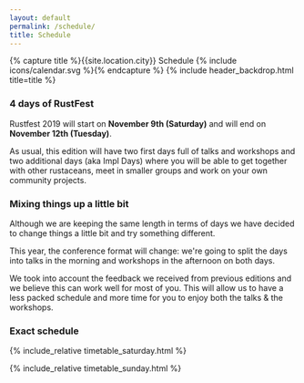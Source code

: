 ```yaml
---
layout: default
permalink: /schedule/
title: Schedule
---
```


{% capture title %}{{site.location.city}} Schedule {% include icons/calendar.svg %}{% endcapture %}
{% include header_backdrop.html title=title %}

<section markdown="1">

### 4 days of RustFest

Rustfest 2019 will start on **November 9th (Saturday)** and will end on **November 12th (Tuesday)**.

As usual, this edition will have two first days full of talks and workshops and two additional days (aka Impl Days) where you will be able to get together with other rustaceans, meet in smaller groups and work on your own community projects.

### Mixing things up a little bit

Although we are keeping the same length in terms of days we have decided to change things a little bit and try something different.

This year, the conference format will change: we're going to split the days into talks in the morning and workshops in the afternoon on both days.

We took into account the feedback we received from previous editions and we believe this can work well for most of you.
This will allow us to have a less packed schedule and more time for you to enjoy both the talks & the workshops.

### Exact schedule


{% include_relative timetable_saturday.html %}

{% include_relative timetable_sunday.html %}


</section>
